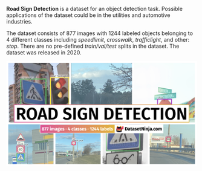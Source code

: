 **Road Sign Detection** is a dataset for an object detection task. Possible applications of the dataset could be in the utilities and automotive industries. 

The dataset consists of 877 images with 1244 labeled objects belonging to 4 different classes including *speedlimit*, *crosswalk*, *trafficlight*, and other: *stop*. There are no pre-defined <i>train/val/test</i> splits in the dataset. The dataset was released in 2020.

<img src="https://github.com/dataset-ninja/road-sign-detection/raw/main/visualizations/poster.png">
